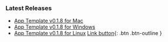 ### Latest Releases

- [App Template v0.1.8 for Mac](https://github.com/lzxindustries/lzxtempl-desktop-app/releases/download/v0.1.8/AppTemplate-0.1.8-Darwin.dmg)
- [App Template v0.1.8 for Windows](https://github.com/lzxindustries/lzxtempl-desktop-app/releases/download/v0.1.8/AppTemplate-0.1.8-win64.exe)
- [App Template v0.1.8 for Linux](https://github.com/lzxindustries/lzxtempl-desktop-app/releases/download/v0.1.8/AppTemplate-0.1.8-Linux.run)
[Link button](http://example.com/){: .btn .btn-outline }

